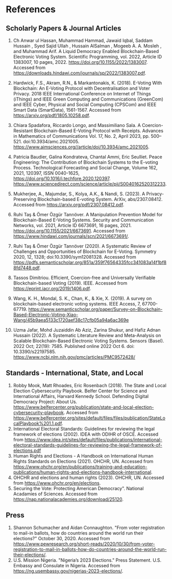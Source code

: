 # References
## Scholarly Papers & Journal Articles

1. Ch Anwar ul Hassan, Muhammad Hammad, Jawaid Iqbal, Saddam Hussain , Syed Sajid Ullah , Hussain AlSalman , Mogeeb A. A. Mosleh , and Muhammad Arif. A Liquid Democracy Enabled Blockchain-Based Electronic Voting System. Scientific Programming, vol. 2022, Article ID 1383007, 10 pages, 2022. https://doi.org/10.1155/2022/1383007. Accessed from https://downloads.hindawi.com/journals/sp/2022/1383007.pdf.
2. Hardwick, F.S., Akram, R.N., & Markantonakis, K. (2018). E-Voting With Blockchain: An E-Voting Protocol with Decentralisation and Voter Privacy. 2018 IEEE International Conference on Internet of Things (iThings) and IEEE Green Computing and Communications (GreenCom) and IEEE Cyber, Physical and Social Computing (CPSCom) and IEEE Smart Data (SmartData), 1561-1567. Accessed from https://arxiv.org/pdf/1805.10258.pdf.
3. Chiara Spadafora, Riccardo Longo, and Massimiliano Sala. A Coercion-Resistant Blockchain-Based E-Voting Protocol with Receipts. Advances in Mathematics of Communications
Vol. 17, No. 2, April 2023, pp. 500–521. doi:10.3934/amc.2021005. https://www.aimsciences.org//article/doi/10.3934/amc.2021005.
4. Patricia Baudier, Galina Kondrateva, Chantal Ammi, Eric Seulliet. Peace Engineering: The Contribution of Blockchain Systems to the E-voting Process. Technological Forecasting and Social Change, Volume 162, 2021, 120397, ISSN 0040-1625, https://doi.org/10.1016/j.techfore.2020.120397. https://www.sciencedirect.com/science/article/pii/S0040162520312233.
5. Mukherjee, A., Majumdar, S., Kolya, A.K., & Nandi, S. (2023). A Privacy-Preserving Blockchain-based E-voting System. ArXiv, abs/2307.08412. Accessed from https://arxiv.org/pdf/2307.08412.pdf.
6. Ruhi Taş & Ömer Özgür Tanrıöver. A Manipulation Prevention Model for Blockchain-Based E-Voting Systems. Security and Communication Networks, vol. 2021, Article ID 6673691, 16 pages, 2021. https://doi.org/10.1155/2021/6673691. Accessed from https://www.hindawi.com/journals/scn/2021/6673691/.
7. Ruhi Taş  & Ömer Özgür Tanrıöver (2020). A Systematic Review of Challenges and Opportunities of Blockchain for E-Voting. Symmetry 2020, 12, 1328; doi:10.3390/sym12081328. Accessed from https://pdfs.semanticscholar.org/851a/359f76564335fcc341083a14f1bf88fd7448.pdf.

8. Tassos Dimitriou. Efficient, Coercion-free and Universally Verifiable Blockchain-based Voting (2019). IEEE. Accessed from https://eprint.iacr.org/2019/1406.pdf.
9. Wang, K. H., Mondal, S. K., Chan, K., & Xie, X. (2019). A survey on blockchain-based electronic voting systems. IEEE Access, 7, 67700-67719. https://www.semanticscholar.org/paper/Survey-on-Blockchain-Based-Electronic-Voting-Xiao-Wang/45b9aea5133c1720aef38c17cfb05a94a6ac369e
10. Uzma Jafar, Mohd Juzaiddin Ab Aziz, Zarina Shukur, and Hafiz Adnan Hussain (2022). A Systematic Literature Review and Meta-Analysis on Scalable Blockchain-Based Electronic Voting Systems. Sensors (Basel). 2022 Oct; 22(19): 7585. Published online 2022 Oct 6. doi: 10.3390/s22197585. https://www.ncbi.nlm.nih.gov/pmc/articles/PMC9572428/



## Standards - International, State, and Local

1.  Robby Mook, Matt Rhoades, Eric Rosenbach (2018). The State and Local Election Cybersecurity Playbook. Belfer Center for Science and International Affairs, Harvard Kennedy School. Defending Digital Democracy Project: About Us. https://www.belfercenter.org/publication/state-and-local-election-cybersecurity-playbook. Accessed from https://www.belfercenter.org/sites/default/files/files/publication/StateLocalPlaybook%201.1.pdf.
2. International Electoral Standards: Guidelines for reviewing the legal framework of elections (2002). IDEA with ODIHR of OSCE. Accessed from https://www.idea.int/sites/default/files/publications/international-electoral-standards-guidelines-for-reviewing-the-legal-framework-of-elections.pdf
3. Human Rights and Elections - A Handbook on International Human Rights Standards on Elections (2021). OHCHR, UN. Accessed from https://www.ohchr.org/en/publications/training-and-education-publications/human-rights-and-elections-handbook-international.
4. OHCHR and elections and human rights (2023). OHCHR, UN. Accessed from https://www.ohchr.org/en/elections. 
5. Securing the Vote: Protecting American Democracy". National Acadamies of Sciences. Accessed from https://nap.nationalacademies.org/download/25120.


## Press 

1. Shannon Schumacher and Aidan Connaughton. "From voter registration to mail-in ballots, how do countries around the world run their elections?" October 30, 2020. Accessed from https://www.pewresearch.org/short-reads/2020/10/30/from-voter-registration-to-mail-in-ballots-how-do-countries-around-the-world-run-their-elections/.
2. U.S. Mission Nigeria. "Nigeria’s 2023 Elections." Press Statement. U.S. Embassy and Consulate in Nigeria. Accessed from https://ng.usembassy.gov/nigerias-2023-elections/. 

